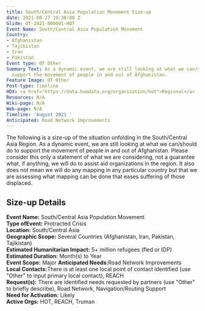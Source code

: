 ```yaml
---
title: South/Central Asia Population Movement Size-up
date: 2021-08-27 19:30:00 Z
Glide: OT-2021-000001-HOT
Event Name: South/Central Asia Population Movement
Country:
- Afghanistan
- Tajikistan
- Iran
- Pakistan
Event type: OT Other
Summary Text: As a dynamic event, we are still looking at what we can/should do to
  support the movement of people in and out of Afghanistan.
Feature Image: OT Other
Post-type: timeline
HDX: <a href="https://data.humdata.org/organization/hot">Regional</a>
Resources: N/A
Wiki-page: N/A
Web-page: N/A
Timeline: 'August 2021 '
Anticipated: Road Network Improvements
---
```


The following is a size-up of the situation unfolding in the South/Central Asia Region. As a dynamic event, we are still looking at what we can/should do to support the movement of people in and out of Afghanistan. Please consider this only a statement of what we are considering, not a guarantee what, if anything, we will do to assist aid organizations in the region. It also does not mean we will do any mapping in any particular country but that we are assessing what mapping can be done that eases suffering of those displaced.

<h2>Size-up Details</h2>

<strong>Event Name:</strong> South/Central Asia Population Movement<br>
<strong>Type ofEvent:</strong> Protracted Crisis<br>
<strong>Location:</strong> South/Central Asia<br>
<strong>Geographic Scope:</strong> Several Countries (Afghanistan, Iran, Pakistan, Tajikistan)<br>
<strong>Estimated Humanitarian Impact:</strong> 5+ million refugees (fled or IDP)<br>
<strong>Estimated Duration:</strong> Month(s) to Year<br>
<strong>Event Scope:</strong> Major<be>
<strong>Anticipated Needs:</strong>Road Network Improvements<br>
<strong>Local Contacts:</strong>There is at least one local point of contact identified (use "Other" to input primary local contact), REACH<br>
<strong>Request(s):</strong> There are identified needs requested by partners (use "Other" to briefly describe), Road Network, Navigation/Routing Support<br>
<strong>Need for Activation:</strong> Likely<br>
<strong>Active Orgs:</strong> HOT, REACH, Truman<br>
